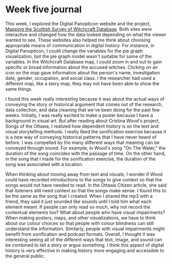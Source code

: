 # Week five journal

This week, I explored the Digital Panopticon website and the project, [Mapping the Scottish Survey of Witchcraft Database](https://witches.is.ed.ac.uk/). Both sites were interactive and changed how the data looked depending on what the viewer wanted to see. These websites also helped me think about choosing appropriate means of communication in digital history. For instance, in Digital Panopticon, I could change the variables for the pie graph visualization, but the pie graph model wasn't suitable for some of the variables. In the Witchcraft Database map, I could zoom in and out to gain specific or broad information about the accused witches. Clicking on an icon on the map gave information about the person's name, investigation date, gender, occupation, and social class. I the researcher had used a different map, like a story map, they may not have been able to show the same things.

I found this week really interesting because it was about the actual ways of conveying the story or historical argument that comes out of the research, data collection, and data cleaning that we've been doing for the past few weeks. Initially, I was really excited to make a poster because I have a background in visual art. But after reading about Cristina Wood's project, Songs of the Ottawa, I realized how dependent history is on the text and visual storytelling methods. I really liked the sonification exercise because it is a new way of conveying historical patterns that I have never heard of before. I was compelled by the many different ways that meaning can be conveyed through sound. For example, in Wood's song "On The Water," the duration of the song coincides with the passage of time. On the other hand, in the song that I made for the sonification exercise, the duration of the song was associated with a location. 

When thinking about moving away from text and visuals, I wonder if Wood could have recorded introductions to the songs to give context so that the songs would not have needed to read. In the Ottawa Citizen article, she said that listeners still need context so that the songs make sense. I found this to be the same as the song that I created. When I shared the mp3 with a friend, they said it just sounded like sounds until I told him what each element meant. If people can only read so much, why not record the contextual elements too? What about people who have visual impairments? When making posters, maps, and other visualizations, we have to think about our colour choices so that people with colour blindness can still understand the information. Similarly, people with visual impairments might benefit from sonification and podcast formats. Overall, I thought it was interesting seeing all of the different ways that text, image, and sound can be combined to tell a story or argue something. I think this aspect of digital history is very effective in making history more engaging and accessible to the general public. 
